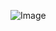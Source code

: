 ![Image](https://github.com/DqeU6TI23rAD/ioza-projmbI9E0BxPGZd/assets/165872403/071718b8-d790-489a-823c-193c23a24d25)


